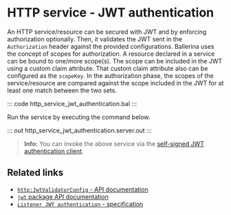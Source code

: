 # HTTP service - JWT authentication

An HTTP service/resource can be secured with JWT and by enforcing authorization optionally. Then, it validates the JWT sent in the `Authorization` header against the provided configurations. Ballerina uses the concept of scopes for authorization. A resource declared in a service can be bound to one/more scope(s). The scope can be included in the JWT using a custom claim attribute. That custom claim attribute also can be configured as the `scopeKey`. In the authorization phase, the scopes of the service/resource are compared against the scope included in the JWT for at least one match between the two sets.

::: code http_service_jwt_authentication.bal :::

Run the service by executing the command below.

::: out http_service_jwt_authentication.server.out :::

>**Info:** You can invoke the above service via the [self-signed JWT authentication client](/learn/by-example/http-client-self-signed-jwt-authentication).

## Related links
- [`http:JwtValidatorConfig` - API documentation](https://lib.ballerina.io/ballerina/http/latest/records/JwtValidatorConfig)
- [`jwt` package API documentation](https://lib.ballerina.io/ballerina/jwt/latest/)
- [`Listener JWT authentication` - specification](https://ballerina.io/spec/http/#9113-listener---jwt-auth)
